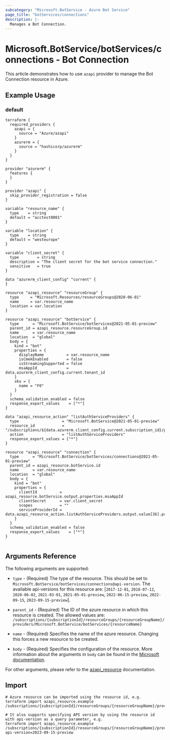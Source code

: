 ```yaml
---
subcategory: "Microsoft.BotService - Azure Bot Service"
page_title: "botServices/connections"
description: |-
  Manages a Bot Connection.
---
```


# Microsoft.BotService/botServices/connections - Bot Connection

This article demonstrates how to use `azapi` provider to manage the Bot Connection resource in Azure.

## Example Usage

### default

```hcl
terraform {
  required_providers {
    azapi = {
      source = "Azure/azapi"
    }
    azurerm = {
      source = "hashicorp/azurerm"
    }
  }
}

provider "azurerm" {
  features {
  }
}

provider "azapi" {
  skip_provider_registration = false
}

variable "resource_name" {
  type    = string
  default = "acctest0001"
}

variable "location" {
  type    = string
  default = "westeurope"
}

variable "client_secret" {
  type        = string
  description = "The client secret for the bot service connection."
  sensitive   = true
}

data "azurerm_client_config" "current" {
}

resource "azapi_resource" "resourceGroup" {
  type     = "Microsoft.Resources/resourceGroups@2020-06-01"
  name     = var.resource_name
  location = var.location
}

resource "azapi_resource" "botService" {
  type      = "Microsoft.BotService/botServices@2021-05-01-preview"
  parent_id = azapi_resource.resourceGroup.id
  name      = var.resource_name
  location  = "global"
  body = {
    kind = "bot"
    properties = {
      displayName          = var.resource_name
      isCmekEnabled        = false
      isStreamingSupported = false
      msaAppId             = data.azurerm_client_config.current.tenant_id
    }
    sku = {
      name = "F0"
    }
  }
  schema_validation_enabled = false
  response_export_values    = ["*"]
}

data "azapi_resource_action" "listAuthServiceProviders" {
  type                   = "Microsoft.BotService@2021-05-01-preview"
  resource_id            = "/subscriptions/${data.azurerm_client_config.current.subscription_id}/providers/Microsoft.BotService"
  action                 = "listAuthServiceProviders"
  response_export_values = ["*"]
}

resource "azapi_resource" "connection" {
  type      = "Microsoft.BotService/botServices/connections@2021-05-01-preview"
  parent_id = azapi_resource.botService.id
  name      = var.resource_name
  location  = "global"
  body = {
    kind = "bot"
    properties = {
      clientId          = azapi_resource.botService.output.properties.msaAppId
      clientSecret      = var.client_secret
      scopes            = ""
      serviceProviderId = data.azapi_resource_action.listAuthServiceProviders.output.value[36].properties.id
    }
  }
  schema_validation_enabled = false
  response_export_values    = ["*"]
}


```



## Arguments Reference

The following arguments are supported:

* `type` - (Required) The type of the resource. This should be set to `Microsoft.BotService/botServices/connections@api-version`. The available api-versions for this resource are: [`2017-12-01`, `2018-07-12`, `2020-06-02`, `2021-03-01`, `2021-05-01-preview`, `2022-06-15-preview`, `2022-09-15`, `2023-09-15-preview`].

* `parent_id` - (Required) The ID of the azure resource in which this resource is created. The allowed values are:  
  `/subscriptions/{subscriptionId}/resourceGroups/{resourceGroupName}/providers/Microsoft.BotService/botServices/{resourceName}`

* `name` - (Required) Specifies the name of the azure resource. Changing this forces a new resource to be created.

* `body` - (Required) Specifies the configuration of the resource. More information about the arguments in `body` can be found in the [Microsoft documentation](https://learn.microsoft.com/en-us/azure/templates/Microsoft.BotService/botServices/connections?pivots=deployment-language-terraform).

For other arguments, please refer to the [azapi_resource](https://registry.terraform.io/providers/Azure/azapi/latest/docs/resources/resource) documentation.

## Import

 ```shell
 # Azure resource can be imported using the resource id, e.g.
 terraform import azapi_resource.example /subscriptions/{subscriptionId}/resourceGroups/{resourceGroupName}/providers/Microsoft.BotService/botServices/{resourceName}/connections/{resourceName}
 
 # It also supports specifying API version by using the resource id with api-version as a query parameter, e.g.
 terraform import azapi_resource.example /subscriptions/{subscriptionId}/resourceGroups/{resourceGroupName}/providers/Microsoft.BotService/botServices/{resourceName}/connections/{resourceName}?api-version=2023-09-15-preview
 ```
